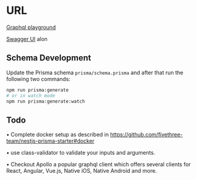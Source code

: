 # URL

[Graphql playground](http://localhost:3000/graphql)

[Swagger UI](http://localhost:3000/api/#/)
alon

## Schema Development

Update the Prisma schema `prisma/schema.prisma` and after that run the following two commands:

```bash
npm run prisma:generate
# or in watch mode
npm run prisma:generate:watch
```


## Todo

•	Complete docker setup as described in https://github.com/fivethree-team/nestjs-prisma-starter#docker

•	use class-validator to validate your inputs and arguments.

•	Checkout Apollo a popular graphql client which offers several clients for React, Angular, Vue.js, Native iOS, Native Android and more.

